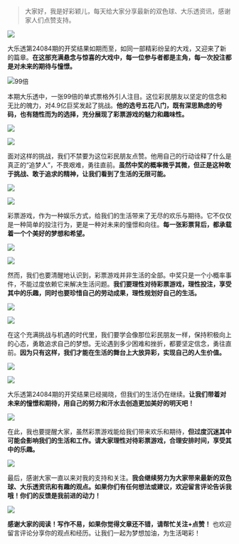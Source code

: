 > 大家好，我是好彩颖儿，每天给大家分享最新的双色球、大乐透资讯，感谢家人们点赞支持。

![](https://cdn.jsdelivr.net/gh/wangwenjie1314/PicCDN/2024-7-12/1720763627240-image.png)


大乐透第24084期的开奖结果如期而至，如同一部精彩纷呈的大戏，又迎来了新的篇章。**在这部充满悬念与惊喜的大戏中，每一位参与者都是主角，每一次投注都是对未来的期待与憧憬。**


![99倍](https://cdn.jsdelivr.net/gh/wangwenjie1314/PicCDN/2024-7-22/1721612223114-image.png)


本期大乐透中，一张99倍的单式票格外引人注目。这位彩民朋友以坚定的信念和无比的魄力，对4.9亿巨奖发起了挑战。**他的选号五花八门，既有深思熟虑的号码，也有随性而为的选择，充分展现了彩票游戏的魅力和趣味性。**

![](https://cdn.jsdelivr.net/gh/wangwenjie1314/PicCDN/2024-7-22/1721612232956-image.png)

![](https://cdn.jsdelivr.net/gh/wangwenjie1314/PicCDN/2024-7-22/1721612240871-image.png)


面对这样的挑战，我们不禁要为这位彩民朋友点赞。他用自己的行动诠释了什么是真正的“追梦人”，不畏艰难，勇往直前。**虽然中奖的概率微乎其微，但正是这种敢于挑战、敢于追求的精神，让我们看到了生活的无限可能。**

![](https://cdn.jsdelivr.net/gh/wangwenjie1314/PicCDN/2024-7-22/1721612246384-image.png)


![](https://cdn.jsdelivr.net/gh/wangwenjie1314/PicCDN/2024-7-22/1721612797598-image.png)


彩票游戏，作为一种娱乐方式，给我们的生活带来了无尽的欢乐与期待。它不仅仅是一种简单的投注行为，更是一种对未来的憧憬和向往。**每一张彩票背后，都承载着一个个美好的梦想和希望。**

![](https://cdn.jsdelivr.net/gh/wangwenjie1314/PicCDN/2024-7-22/1721612270825-image.png)

![](https://cdn.jsdelivr.net/gh/wangwenjie1314/PicCDN/2024-7-22/1721612812711-image.png)



然而，我们也要清醒地认识到，彩票游戏并非生活的全部。中奖只是一个小概率事件，不能过度依赖它来解决生活问题。**我们要理性对待彩票游戏，理性投注，享受其中的乐趣，同时也要珍惜自己的劳动成果，理性规划好自己的生活。**

![](https://cdn.jsdelivr.net/gh/wangwenjie1314/PicCDN/2024-7-22/1721612276638-image.png)


![](https://cdn.jsdelivr.net/gh/wangwenjie1314/PicCDN/2024-7-22/1721612825376-image.png)


在这个充满挑战与机遇的时代里，我们要学会像那位彩民朋友一样，保持积极向上的心态，勇敢追求自己的梦想。无论遇到多少困难和挫折，都要坚定信念，勇往直前。**因为只有这样，我们才能在生活的舞台上大放异彩，实现自己的人生价值。**

![](https://cdn.jsdelivr.net/gh/wangwenjie1314/PicCDN/2024-7-22/1721612282228-image.png)


![](https://cdn.jsdelivr.net/gh/wangwenjie1314/PicCDN/2024-7-22/1721612859540-image.png)


大乐透第24084期的开奖结果已经揭晓，但我们的生活仍在继续。**让我们带着对未来的憧憬和期待，用自己的努力和汗水去创造更加美好的明天吧！**

![](https://cdn.jsdelivr.net/gh/wangwenjie1314/PicCDN/2024-7-22/1721612288502-image.png)

在此，我也要提醒大家，虽然彩票游戏能给我们带来欢乐和期待，**但过度沉迷其中可能会影响我们的生活和工作。请大家理性对待彩票游戏，合理安排时间，享受其中的乐趣。**

![](https://cdn.jsdelivr.net/gh/wangwenjie1314/PicCDN/2024-7-22/1721612296151-image.png)

最后，感谢大家一直以来对我的支持和关注。**我会继续努力为大家带来最新的双色球、大乐透资讯和有趣的观点。如果你们有任何想法或建议，欢迎留言评论告诉我哦！你们的反馈是我前进的动力！**


![](https://cdn.jsdelivr.net/gh/wangwenjie1314/PicCDN/2024-7-22/1721612423569-image.png)


**感谢大家的阅读！写作不易，如果你觉得文章还不错，请帮忙关注+点赞！** 也欢迎留言评论分享你的观点和经历。让我们一起为梦想加油，为生活喝彩！